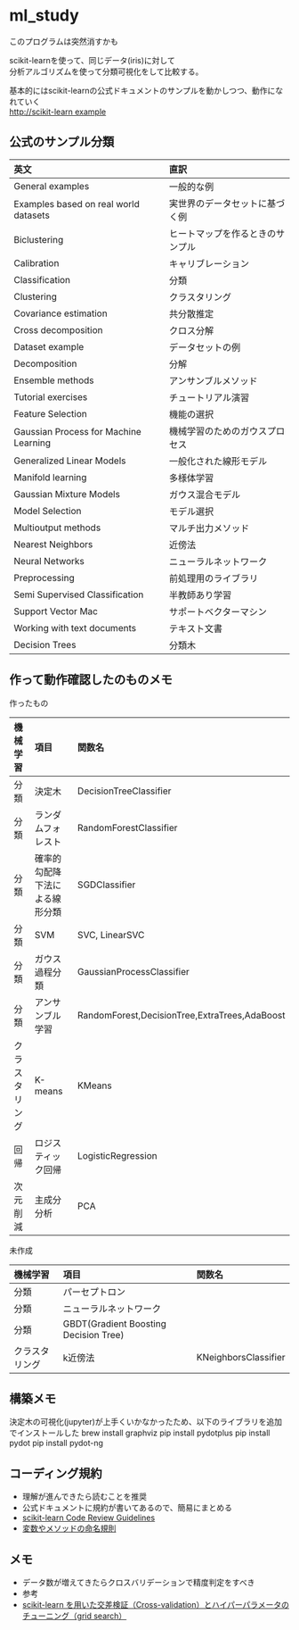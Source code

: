 # ml_study

このプログラムは突然消すかも  

scikit-learnを使って、同じデータ(iris)に対して  
分析アルゴリズムを使って分類可視化をして比較する。  

基本的にはscikit-learnの公式ドキュメントのサンプルを動かしつつ、動作になれていく  
[http://scikit-learn example](http://scikit-learn.org/stable/auto_examples/index.html)

## 公式のサンプル分類
| 英文                                  | 直訳                                  |
| :------------------------------------ | :------------------------------------ |
| General examples                      | 一般的な例                            |
| Examples based on real world datasets | 実世界のデータセットに基づく例        |
| Biclustering                          | ヒートマップを作るときのサンプル      |
| Calibration                           | キャリブレーション                    |
| Classification                        | 分類                                  |
| Clustering                            | クラスタリング                        |
| Covariance estimation                 | 共分散推定                            |
| Cross decomposition                   | クロス分解                            |
| Dataset example                       | データセットの例                      |
| Decomposition                         | 分解                                  |
| Ensemble methods                      | アンサンブルメソッド                  |
| Tutorial exercises                    | チュートリアル演習                    |
| Feature Selection                     | 機能の選択                            |
| Gaussian Process for Machine Learning | 機械学習のためのガウスプロセス        |
| Generalized Linear Models             | 一般化された線形モデル                |
| Manifold learning                     | 多様体学習                            |
| Gaussian Mixture Models               | ガウス混合モデル                      |
| Model Selection                       | モデル選択                            |
| Multioutput methods                   | マルチ出力メソッド                    |
| Nearest Neighbors                     | 近傍法                                |
| Neural Networks                       | ニューラルネットワーク                |
| Preprocessing                         | 前処理用のライブラリ                  |
| Semi Supervised Classification        | 半教師あり学習                        |
| Support Vector Mac                    | サポートベクターマシン                |
| Working with text documents           | テキスト文書                          |
| Decision Trees                        | 分類木                                |


## 作って動作確認したのものメモ

作ったもの

| 機械学習        | 項目                           | 関数名                                        |
| :-------------- | :------------                  | :------------                                 |
| 分類            | 決定木                         | DecisionTreeClassifier                        |
| 分類            | ランダムフォレスト             | RandomForestClassifier                        |
| 分類            | 確率的勾配降下法による線形分類 | SGDClassifier                                 |
| 分類            | SVM                            | SVC, LinearSVC                                |
| 分類            | ガウス過程分類                 | GaussianProcessClassifier                     |
| 分類            | アンサンブル学習               | RandomForest,DecisionTree,ExtraTrees,AdaBoost |
| クラスタリング  | K-means                        | KMeans                                        |
| 回帰            | ロジスティック回帰             | LogisticRegression                            |
| 次元削減        | 主成分分析                     | PCA                                           |

未作成

| 機械学習        | 項目                                  | 関数名               |
| :-------------- | :------------                         | :------------        |
| 分類            | パーセプトロン                        |                      |
| 分類            | ニューラルネットワーク                |                      |
| 分類            | GBDT(Gradient Boosting Decision Tree) |                      |
| クラスタリング  | k近傍法                               | KNeighborsClassifier |



## 構築メモ
決定木の可視化(jupyter)が上手くいかなかったため、以下のライブラリを追加でインストールした
brew install graphviz
pip install pydotplus
pip install pydot
pip install pydot-ng

## コーディング規約
* 理解が進んできたら読むことを推奨
* 公式ドキュメントに規約が書いてあるので、簡易にまとめる
* [scikit-learn Code Review Guidelines](http://scikit-learn.org/stable/developers/contributing.html#coding-guidelines)
* [変数やメソッドの命名規則](http://kaisk.hatenadiary.com/entry/2014/12/15/215502)

## メモ
* データ数が増えてきたらクロスバリデーションで精度判定をすべき
* 参考
* [scikit-learn を用いた交差検証（Cross-validation）とハイパーパラメータのチューニング（grid search）](https://qiita.com/tomov3/items/039d4271ed30490edf7b)



